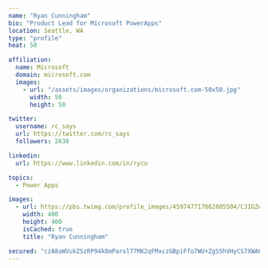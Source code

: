 ```yaml
---
name: "Ryan Cunningham"
bio: "Product Lead for Microsoft PowerApps"
location: Seattle, WA
type: "profile"
heat: 50

affiliation:
  name: Microsoft
  domain: microsoft.com
  images:
    - url: "/assets/images/organizations/microsoft.com-50x50.jpg"
      width: 50
      height: 50

twitter:
  username: rc_says
  url: https://twitter.com/rc_says
  followers: 2638

linkedin:
  url: https://www.linkedin.com/in/rycu

topics:
  - Power Apps

images:
  - url: https://pbs.twimg.com/profile_images/459747717862805504/CJIGZejd_400x400.png
    width: 400
    height: 400
    isCached: true
    title: "Ryan Cunningham"

secured: "czA8aWVukZSzRP94k8mParxl77MK2qFMxczGBpiFfo7WU+ZgS5hVHyCS7XWA65UftdKS8ua+jX9Zx7gUhjP1FqRGPpMa17C3ad4zJnHfR+3qgoyBeX2Kb3GWCoz/Np5BcI6sk0+BN+R8wuzznxWaCzMqNOrMB+hI0XGg8Qs/iiAfvNjRLIFzjXEjcE4T67gbvnp2Y4kYW8tLcU9SpfC2xfqQz4jZBqTPxbWvTz5HoKtmBPvQBq/BufpvRh5CqQRWqrsuxJ+IuO7p71NKiPVJlS4kTyAZSDUho+IGlKP2G2whBBVN9H/5QSaYj7h76tC1pjUUZ5Y0Msg4vR1EFBIS0JxlJMLp3zdIYA/Z4e0JkiisVrGU9ZZElFM7xTiE0qzayh8TugJ7pT1zCa0M27dXIg==;HHmKG6O4BvVPe2z4Pk+mhQ=="
---
```


